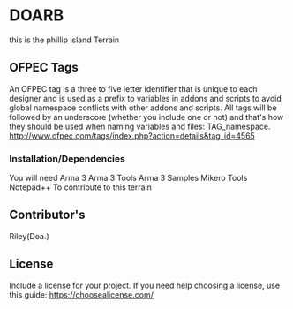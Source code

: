# DOARB
this is the phillip island Terrain

## OFPEC Tags

An OFPEC tag is a three to five letter identifier that is unique to each designer and is used as a prefix to variables in addons and scripts to avoid global namespace conflicts with other addons and scripts.
All tags will be followed by an underscore (whether you include one or not) and that's how they should be used when naming variables and files: TAG_namespace.
http://www.ofpec.com/tags/index.php?action=details&tag_id=4565

### Installation/Dependencies

You will need
Arma 3
Arma 3 Tools
Arma 3 Samples
Mikero Tools
Notepad++
To contribute to this terrain

## Contributor's
Riley(Doa.)

## License

Include a license for your project. If you need help choosing a license, use this guide: https://choosealicense.com/
